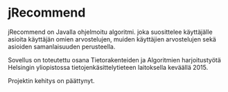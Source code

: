 # jRecommend

jRecommend on Javalla ohjelmoitu algoritmi. joka suosittelee käyttäjälle asioita käyttäjän omien arvostelujen, muiden käyttäjien arvostelujen sekä asioiden samanlaisuuden perusteella.

Sovellus on toteutettu osana Tietorakenteiden ja Algoritmien harjoitustyötä Helsingin yliopistossa tietojenkäsittelytieteen laitoksella keväällä 2015.

Projektin kehitys on päättynyt.

